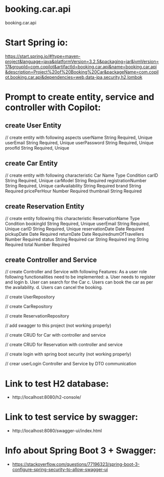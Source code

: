 # booking.car.api
  booking.car.api

# Start Spring io:
https://start.spring.io/#!type=maven-project&language=java&platformVersion=3.2.5&packaging=jar&jvmVersion=17&groupId=com.copilot&artifactId=booking.car.api&name=booking.car.api&description=Project%20of%20Booking%20Car&packageName=com.copilot.booking.car.api&dependencies=web,data-jpa,security,h2,lombok

# Prompt to create entity, service and controller with Copilot:

## create User Entity
// create entity with following aspects userName String Required, Unique
userEmail String Required, Unique
userPassword String Required, Unique
proofId String Required, Unique

## create Car Entity
// create entity with following characteristic Car
Name Type Condition
carID String Required, Unique
carModel String Required
registrationNumber String Required, Unique
carAvailability String Required
brand String Required
pricePerHour Number Required
thumbnail String Required

## create Reservation Entity
// create entity following this characteristic ReservationName Type Condition
bookingId String Required, Unique
userEmail String Required, Unique
carID String Required, Unique
reservationDate Date Required
pickupDate Date Required
returnDate Date RequirednumOfTravellers Number Required
status String Required
car String Required
img String Required
total Number Required

## create Controller and Service
// create Controller and Service with following Features:
As a user role following functionalities need to be implemented:
a. User needs to register and login
b. User can search for the Car
c. Users can book the car as per the availability.
d. Users can cancel the booking.

// create UserRepository

// create CarRepository

// create ReservationRepository

// add swagger to this project (not working properly)

// create CRUD for Car with controller and service

// create CRUD for Reservation with controller and service

// create login with spring boot security (not working properly)

// crear userLogin Controller and Service by DTO communication

# Link to test H2 database:
- http://localhost:8080/h2-console/

# Link to test service by swagger:
- http://localhost:8080/swagger-ui/index.html

# Info about Spring Boot 3 + Swagger:
- https://stackoverflow.com/questions/77196323/spring-boot-3-configure-spring-security-to-allow-swagger-ui

